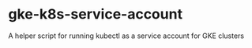 # gke-k8s-service-account
A helper script for running kubectl as a service account for GKE clusters
